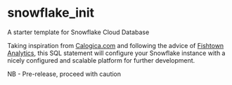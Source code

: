 # snowflake_init
A starter template for Snowflake Cloud Database


Taking inspiration from [Calogica.com](https://github.com/calogica/dbt_starter/blob/master/_db_scripts/snowflake_database_init.sql) and following the advice of [Fishtown Analytics](https://blog.fishtownanalytics.com/how-we-configure-snowflake-fc13f1eb36c4), this SQL statement will configure your Snowflake instance with a nicely configured and scalable platform for further development.

NB - Pre-release, proceed with caution

